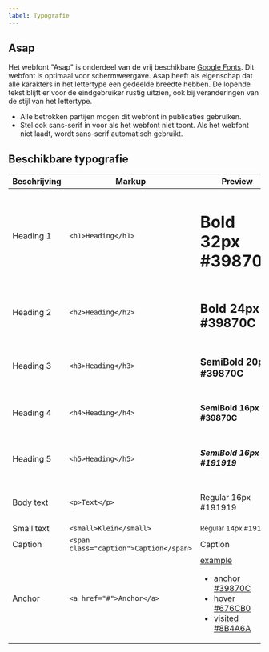 ```yaml
---
label: Typografie
---
```


 
## Asap
 
Het webfont "Asap" is onderdeel van de vrij beschikbare [Google Fonts](https://fonts.google.com/specimen/Asap). Dit webfont is optimaal voor schermweergave. Asap heeft als eigenschap dat alle karakters in het lettertype een gedeelde breedte hebben. De lopende tekst blijft er voor de eindgebruiker rustig uitzien, ook bij veranderingen van de stijl van het lettertype.
 
- Alle betrokken partijen mogen dit webfont in publicaties gebruiken.
- Stel ook sans-serif in voor als het webfont niet toont. Als het webfont niet laadt, wordt sans-serif automatisch gebruikt.
 
## Beschikbare typografie
| Beschrijving      | Markup                                 | Preview                                                                                                                                                                                                                              |
| ----------------- | -------------------------------------- | ------------------------------------------------------------------------------------------------------------------------------------------------------------------------------------------------------------------------------------ |
| Heading 1         | `<h1>Heading</h1>`                     | <h1>Bold 32px #39870C</h1>                                                                                                                                                                                                           |
| Heading 2         | `<h2>Heading</h2>`                     | <h2>Bold 24px #39870C</h2>                                                                                                                                                                                                           |
| Heading 3         | `<h3>Heading</h3>`                     | <h3>SemiBold 20px #39870C</h3>                                                                                                                                                                                                       |
| Heading 4         | `<h4>Heading</h4>`                     | <h4>SemiBold 16px #39870C</h4>                                                                                                                                                                                                       |
| Heading 5         | `<h5>Heading</h5>`                     | <h5>SemiBold 16px #191919</h5>                                                                                                                                                                                                       |
| Body text         | `<p>Text</p>`                          | <p>Regular 16px #191919</p>                                                                                                                                                                                                          |
| Small text        | `<small>Klein</small>`                 | <small>Regular 14px #191919</small>                                                                                                                                                                                                  |
| Caption           | `<span class="caption">Caption</span>` | <span class="caption">Caption</span>                                                                                                                                                                                                 |
| Anchor            | `<a href="#">Anchor</a>`               | <a href="#" id="anchor-example">example</a><ul><li><a href="#" class="static">anchor #39870C</a></li><li><a href="#" class="static-hover">hover #676CB0</a></li><li><a href="#" class="static-visited">visited #8B4A6A</a></li></ul> |
 
<script>
  document.getElementById('anchor-example').setAttribute('href', '#' + (+new Date()));
</script>